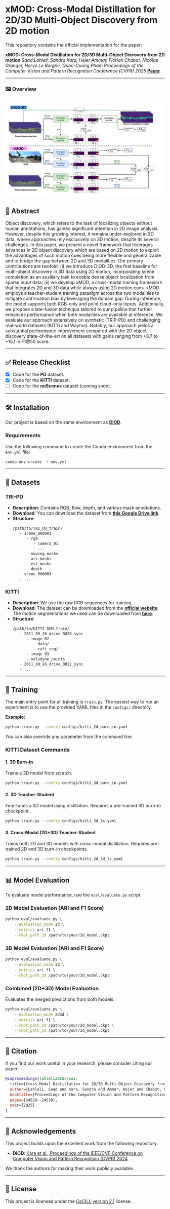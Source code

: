 # xMOD: Cross-Modal Distillation for 2D/3D Multi-Object Discovery from 2D motion

This repository contains the official implementation for the paper:

**xMOD: Cross-Modal Distillation for 2D/3D Multi-Object Discovery from 2D motion**
*Saad Lahlali, Sandra Kara, Hejer Ammar, Florian Chabot, Nicolas Granger, Hervé Le Borgne, Quoc-Cuong Pham*
*Proceedings of the Computer Vision and Pattern Recognition Conference (CVPR) 2025*
**[Paper](https://openaccess.thecvf.com/content/CVPR2025/papers/Lahlali_Cross-Modal_Distillation_for_2D3D_Multi-Object_Discovery_from_2D_Motion_CVPR_2025_paper.pdf)**

-----

### 🖼️ Overview
![Overview of the ALPI method](figures/cross_modal.svg)
-----

## 📝 Abstract

Object discovery, which refers to the task of localizing objects without human annotations, has gained significant attention in 2D image analysis. However, despite this growing interest, it remains under-explored in 3D data, where approaches rely exclusively on 3D motion, despite its several challenges. In this paper, we present a novel framework that leverages advances in 2D object discovery which are based on 2D motion to exploit the advantages of such motion cues being more flexible and generalizable and to bridge the gap between 2D and 3D modalities. Our primary contributions are twofold: (i) we introduce DIOD-3D, the first baseline for multi-object discovery in 3D data using 2D motion, incorporating scene completion as an auxiliary task to enable dense object localization from sparse input data; (ii) we develop xMOD, a cross-modal training framework that integrates 2D and 3D data while always using 2D motion cues. xMOD employs a teacher-student training paradigm across the two modalities to mitigate confirmation bias by leveraging the domain gap. During inference, the model supports both RGB-only and point cloud-only inputs. Additionally, we propose a late-fusion technique tailored to our pipeline that further enhances performance when both modalities are available at inference. We evaluate our approach extensively on synthetic (TRIP-PD) and challenging real-world datasets (KITTI and Waymo). Notably, our approach yields a substantial performance improvement compared with the 2D object discovery state-of-the-art on all datasets with gains ranging from +8.7 to +15.1 in F1@50 score.

-----

## **✅ Release Checklist**
  - [x] Code for the **PD** dataset.
  - [x] Code for the **KITTI** dataset.
  - [ ] Code for the **nuScenes** dataset (coming soon).

-----

## 🛠️ Installation

Our project is based on the same environment as **[DIOD](https://github.com/CEA-LIST/DIOD)**.

### Requirements

Use the following command to create the Conda environment from the `env.yml` file:

```bash
conda env create -f env.yml
```

-----

## 💾 Datasets

### TRI-PD

  - **Description**: Contains RGB, flow, depth, and various mask annotations.
  - **Download**: You can download the dataset from **[this Google Drive link](https://drive.google.com/drive/folders/1q5AjqhoivJb67h9MZCgUtqb4CooDrZhC?usp=sharing)**.
  - **Structure**:
    ```
    /path/to/TRI_PD_train/
       - scene_000001
          - rgb
             - camera_01
             - ...
          - moving_masks
          - ari_masks
          - est_masks
          - depth
       - scene_000003
       - ...
    ```

### KITTI

  - **Description**: We use the raw RGB sequences for training.
  - **Download**: The dataset can be downloaded from the **[official website](https://www.cvlibs.net/datasets/kitti/)**. The motion segmentations we used can be downloaded from **[here](https://drive.google.com/drive/folders/1q5AjqhoivJb67h9MZCgUtqb4CooDrZhC?usp=sharing)**.
  - **Structure**:
    ```
    /path/to/KITTI_DOM_train/
       - 2011_09_26_drive_0020_sync
          - image_02
             - data/
             - raft_seg/
          - image_03
          - velodyne_points
       - 2011_09_26_drive_0022_sync
       - ...
    ```

-----

## 🚀 Training

The main entry point for all training is `train.py`. The easiest way to run an experiment is to use the provided YAML files in the `configs/` directory.

**Example:**

```bash
python train.py --config configs/kitti_2d_burn_in.yaml
```

You can also override any parameter from the command line.

### KITTI Dataset Commands

#### 1\. 3D Burn-in

Trains a 3D model from scratch.

```bash
python train.py --config configs/kitti_3d_burn_in.yaml
```

#### 2\. 3D Teacher-Student

Fine-tunes a 3D model using distillation. Requires a pre-trained 3D burn-in checkpoint.

```bash
python train.py --config configs/kitti_3d_ts.yaml
```

#### 3\. Cross-Modal (2D+3D) Teacher-Student

Trains both 2D and 3D models with cross-modal distillation. Requires pre-trained 2D and 3D burn-in checkpoints.

```bash
python train.py --config configs/kitti_2d_3d_ts.yaml
```

-----

## 📊 Model Evaluation

To evaluate model performance, use the `eval/evaluate.py` script.

### 2D Model Evaluation (ARI and F1 Score)

```bash
python eval/evaluate.py \
    --evaluation_mode 2d \
    --metrics ari f1 \
    --ckpt_path_2d /path/to/your/2d_model.ckpt
```

### 3D Model Evaluation (ARI and F1 Score)

```bash
python eval/evaluate.py \
    --evaluation_mode 3d \
    --metrics ari f1 \
    --ckpt_path_3d /path/to/your/3d_model.ckpt
```

### Combined (2D+3D) Model Evaluation

Evaluates the merged predictions from both models.

```bash
python eval/evaluate.py \
    --evaluation_mode 2d3d \
    --metrics ari f1 \
    --ckpt_path_2d /path/to/your/2d_model.ckpt \
    --ckpt_path_3d /path/to/your/3d_model.ckpt
```

-----

## 📄 Citation

If you find our work useful in your research, please consider citing our paper:

```bibtex
@inproceedings{lahlali2025cross,
  title={Cross-Modal Distillation for 2D/3D Multi-Object Discovery from 2D Motion},
  author={Lahlali, Saad and Kara, Sandra and Ammar, Hejer and Chabot, Florian and Granger, Nicolas and Le Borgne, Herv{\'e} and Pham, Quoc-Cuong},
  booktitle={Proceedings of the Computer Vision and Pattern Recognition Conference},
  pages={24529--24538},
  year={2025}
}
```

-----

## 🙏 Acknowledgements

This project builds upon the excellent work from the following repository:

  - **DIOD**: [Kara et al., Proceedings of the IEEE/CVF Conference on Computer Vision and Pattern Recognition (CVPR) 2024](https://openaccess.thecvf.com/content/CVPR2024/html/Kara_DIOD_Self-Distillation_Meets_Object_Discovery_CVPR_2024_paper.html)

We thank the authors for making their work publicly available.

-----

## 📜 License

This project is licensed under the [CeCILL version 2.1](http://www.cecill.info/licences.fr.html) license.
